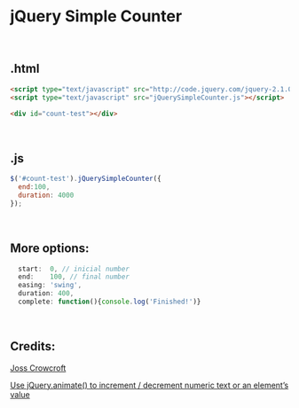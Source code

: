 # jQuery Simple Counter



<br>


## .html

```html
<script type="text/javascript" src="http://code.jquery.com/jquery-2.1.0.min.js"></script>
<script type="text/javascript" src="jQuerySimpleCounter.js"></script>
```


```html
<div id="count-test"></div>
```


<br>


## .js


```js
$('#count-test').jQuerySimpleCounter({
  end:100,
  duration: 4000
});

```


<br>


## More options:

```js
  start:  0, // inicial number
  end:    100, // final number
  easing: 'swing',
  duration: 400,
  complete: function(){console.log('Finished!')}
```

<br>

## Credits:
[Joss Crowcroft](https://github.com/josscrowcroft)

[Use jQuery.animate() to increment / decrement numeric text or an element’s value](http://www.josscrowcroft.com/2011/code/jquery-animate-increment-decrement-numeric-text-elements-value)
